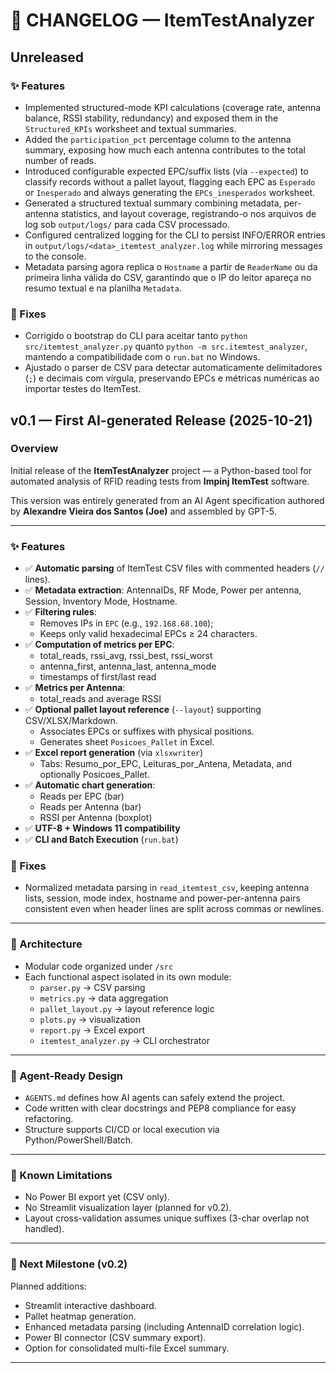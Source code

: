 # 🧾 CHANGELOG — ItemTestAnalyzer

## Unreleased

### ✨ Features
- Implemented structured-mode KPI calculations (coverage rate, antenna balance, RSSI stability, redundancy) and exposed them in the `Structured_KPIs` worksheet and textual summaries.
- Added the `participation_pct` percentage column to the antenna summary, exposing how much each antenna contributes to the total number of reads.
- Introduced configurable expected EPC/suffix lists (via `--expected`) to classify records without a pallet layout, flagging each EPC as `Esperado` or `Inesperado` and always generating the `EPCs_inesperados` worksheet.
- Generated a structured textual summary combining metadata, per-antenna statistics, and layout coverage, registrando-o nos arquivos de log sob `output/logs/` para cada CSV processado.
- Configured centralized logging for the CLI to persist INFO/ERROR entries in `output/logs/<data>_itemtest_analyzer.log` while mirroring messages to the console.
- Metadata parsing agora replica o `Hostname` a partir de `ReaderName` ou da primeira linha válida do CSV, garantindo que o IP do leitor apareça no resumo textual e na planilha `Metadata`.

### 🐞 Fixes
- Corrigido o bootstrap do CLI para aceitar tanto `python src/itemtest_analyzer.py` quanto `python -m src.itemtest_analyzer`, mantendo a compatibilidade com o `run.bat` no Windows.
- Ajustado o parser de CSV para detectar automaticamente delimitadores (`;`) e decimais com vírgula, preservando EPCs e métricas numéricas ao importar testes do ItemTest.

## v0.1 — First AI-generated Release (2025-10-21)

### Overview
Initial release of the **ItemTestAnalyzer** project — a Python-based tool for automated analysis of RFID reading tests from **Impinj ItemTest** software.

This version was entirely generated from an AI Agent specification authored by **Alexandre Vieira dos Santos (Joe)** and assembled by GPT-5.

---

### ✨ Features
- ✅ **Automatic parsing** of ItemTest CSV files with commented headers (`//` lines).  
- ✅ **Metadata extraction**: AntennaIDs, RF Mode, Power per antenna, Session, Inventory Mode, Hostname.  
- ✅ **Filtering rules**:
  - Removes IPs in `EPC` (e.g., `192.168.68.100`);
  - Keeps only valid hexadecimal EPCs ≥ 24 characters.
- ✅ **Computation of metrics per EPC**:
  - total_reads, rssi_avg, rssi_best, rssi_worst
  - antenna_first, antenna_last, antenna_mode
  - timestamps of first/last read
- ✅ **Metrics per Antenna**:
  - total_reads and average RSSI
- ✅ **Optional pallet layout reference** (`--layout`) supporting CSV/XLSX/Markdown.
  - Associates EPCs or suffixes with physical positions.
  - Generates sheet `Posicoes_Pallet` in Excel.
- ✅ **Excel report generation** (via `xlsxwriter`)
  - Tabs: Resumo_por_EPC, Leituras_por_Antena, Metadata, and optionally Posicoes_Pallet.
- ✅ **Automatic chart generation**:
  - Reads per EPC (bar)
  - Reads per Antenna (bar)
  - RSSI per Antenna (boxplot)
- ✅ **UTF-8 + Windows 11 compatibility**
- ✅ **CLI and Batch Execution** (`run.bat`)

### 🐞 Fixes
- Normalized metadata parsing in `read_itemtest_csv`, keeping antenna lists, session, mode index, hostname and power-per-antenna
  pairs consistent even when header lines are split across commas or newlines.

---

### 🧩 Architecture
- Modular code organized under `/src`
- Each functional aspect isolated in its own module:
  - `parser.py` → CSV parsing  
  - `metrics.py` → data aggregation  
  - `pallet_layout.py` → layout reference logic  
  - `plots.py` → visualization  
  - `report.py` → Excel export  
  - `itemtest_analyzer.py` → CLI orchestrator

---

### 🧠 Agent-Ready Design
- `AGENTS.md` defines how AI agents can safely extend the project.  
- Code written with clear docstrings and PEP8 compliance for easy refactoring.  
- Structure supports CI/CD or local execution via Python/PowerShell/Batch.  

---

### 🧰 Known Limitations
- No Power BI export yet (CSV only).
- No Streamlit visualization layer (planned for v0.2).
- Layout cross-validation assumes unique suffixes (3-char overlap not handled).

---

### 📅 Next Milestone (v0.2)
Planned additions:
- Streamlit interactive dashboard.
- Pallet heatmap generation.
- Enhanced metadata parsing (including AntennaID correlation logic).
- Power BI connector (CSV summary export).
- Option for consolidated multi-file Excel summary.

---
